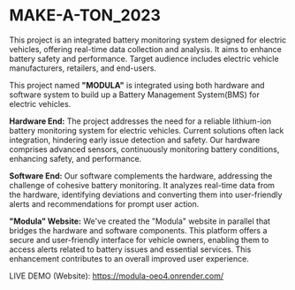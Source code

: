 # MAKE-A-TON_2023

This project is an integrated battery monitoring system designed for electric vehicles, offering real-time data collection and analysis. It aims to enhance battery safety and performance. Target audience includes electric vehicle manufacturers, retailers, and end-users.




This project named **"MODULA"** is integrated using both hardware and software system to build up a Battery Management System(BMS) for electric vehicles.

**Hardware End:**
The project addresses the need for a reliable lithium-ion battery monitoring system for electric vehicles. Current solutions often lack integration, hindering early issue detection and safety. Our hardware comprises advanced sensors, continuously monitoring battery conditions, enhancing safety, and performance.

**Software End:**
Our software complements the hardware, addressing the challenge of cohesive battery monitoring. It analyzes real-time data from the hardware, identifying deviations and converting them into user-friendly alerts and recommendations for prompt user action.

**"Modula" Website:**
We've created the "Modula" website in parallel that bridges the hardware and software components. This platform offers a secure and user-friendly interface for vehicle owners, enabling them to access alerts related to battery issues and essential services. This enhancement contributes to an overall improved user experience.
 
LIVE DEMO (Website):
https://modula-oeo4.onrender.com/
